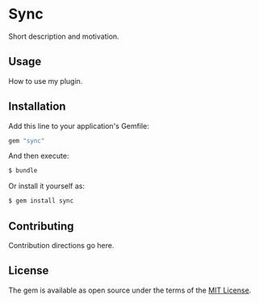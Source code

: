# Sync
Short description and motivation.

## Usage
How to use my plugin.

## Installation
Add this line to your application's Gemfile:

```ruby
gem "sync"
```

And then execute:
```bash
$ bundle
```

Or install it yourself as:
```bash
$ gem install sync
```

## Contributing
Contribution directions go here.

## License
The gem is available as open source under the terms of the [MIT License](https://opensource.org/licenses/MIT).
